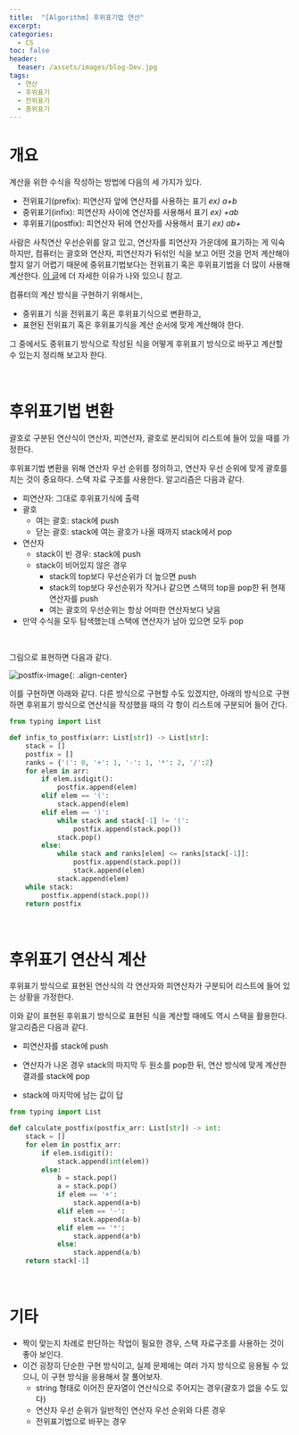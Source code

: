 ```yaml
---
title:  "[Algorithm] 후위표기법 연산"
excerpt: 
categories:
  - CS
toc: false
header:
  teaser: /assets/images/blog-Dev.jpg
tags:
  - 연산
  - 후위표기
  - 전위표기
  - 중위표기
---
```




# 개요

 계산을 위한 수식을 작성하는 방법에 다음의 세 가지가 있다.

* 전위표기(prefix): 피연산자 앞에 연산자를 사용하는 표기  *ex) a+b*
* 중위표기(infix): 피연산자 사이에 연산자를 사용해서 표기  *ex) +ab*
* 후위표기(postfix): 피연산자 뒤에 연산자를 사용해서 표기 *ex) ab+*



 사람은 사칙연산 우선순위를 알고 있고, 연산자를 피연산자 가운데에 표기하는 게 익숙하지만, 컴퓨터는 괄호와 연산자, 피연산자가 뒤섞인 식을 보고 어떤 것을 먼저 계산해야 할지 알기 어렵기 때문에 중위표기법보다는 전위표기 혹은 후위표기법을 더 많이 사용해 계산한다. [이 글](https://softwareengineering.stackexchange.com/questions/294898/why-use-postfix-prefix-expression-instead-of-infix)에 더 자세한 이유가 나와 있으니 참고.



 컴퓨터의 계산 방식을 구현하기 위해서는,

- 중위표기 식을 전위표기 혹은 후위표기식으로 변환하고,
- 표현된 전위표기 혹은 후위표기식을 계산 순서에 맞게 계산해야 한다.



 그 중에서도 중위표기 방식으로 작성된 식을 어떻게 후위표기 방식으로 바꾸고 계산할 수 있는지 정리해 보고자 한다.



<br>

# 후위표기법 변환



 괄호로 구분된 연산식이 연산자, 피연산자, 괄호로 분리되어 리스트에 들어 있을 때를 가정한다. 



 후위표기법 변환을 위해 연산자 우선 순위를 정의하고, 연산자 우선 순위에 맞게 괄호를 치는 것이 중요하다. 스택 자료 구조를 사용한다. 알고리즘은 다음과 같다.

- 피연산자: 그대로 후위표기식에 출력
- 괄호
  - 여는 괄호: stack에 push
  - 닫는 괄호: stack에 여는 괄호가 나올 때까지 stack에서 pop
- 연산자
  - stack이 빈 경우: stack에 push
  - stack이 비어있지 않은 경우
    - stack의 top보다 우선순위가 더 높으면 push
    - stack의 top보다 우선순위가 작거나 같으면 스택의 top을 pop한 뒤 현재 연산자를 push
    - 여는 괄호의 우선순위는 항상 어떠한 연산자보다 낮음
- 만약 수식을 모두 탐색했는데 스택에 연산자가 남아 있으면 모두 pop

<br>

 그림으로 표현하면 다음과 같다.

![postfix-image]({{site.url}}/assets/images/postfix-gif.gif){: .align-center}



 이를 구현하면 아래와 같다. 다른 방식으로 구현할 수도 있겠지만, 아래의 방식으로 구현하면 후위표기 방식으로 연산식을 작성했을 때의 각 항이 리스트에 구분되어 들어 간다.

```python
from typing import List

def infix_to_postfix(arr: List[str]) -> List[str]:
    stack = []
    postfix = []
    ranks = {'(': 0, '+': 1, '-': 1, '*': 2, '/':2}
    for elem in arr:
        if elem.isdigit():
            postfix.append(elem)
        elif elem == '(':
            stack.append(elem)
        elif elem == ')':
            while stack and stack[-1] != '(':
                postfix.append(stack.pop())
            stack.pop()
        else:
            while stack and ranks[elem] <= ranks[stack[-1]]:
                postfix.append(stack.pop())
                stack.append(elem)
            stack.append(elem)
    while stack:
        postfix.append(stack.pop())
    return postfix
```

<br>

# 후위표기 연산식 계산



 후위표기 방식으로 표현된 연산식의 각 연산자와 피연산자가 구분되어 리스트에 들어 있는 상황을 가정한다.

 이와 같이 표현된 후위표기 방식으로 표현된 식을 계산할 때에도 역시 스택을 활용한다. 알고리즘은 다음과 같다.

* 피연산자를 stack에 push
* 연산자가 나온 경우 stack의 마지막 두 원소를 pop한 뒤, 연산 방식에 맞게 계산한 결과를 stack에 pop

* stack에 마지막에 남는 값이 답

```python
from typing import List

def calculate_postfix(postfix_arr: List[str]) -> int:
    stack = []
    for elem in postfix_arr:
        if elem.isdigit():
            stack.append(int(elem))
        else:
            b = stack.pop()
            a = stack.pop()
            if elem == '+':
                stack.append(a+b)
            elif elem == '-':
                stack.append(a-b)
            elif elem == '*':
                stack.append(a*b)
            else:
                stack.append(a/b)
    return stack[-1]

```

<br>

# 기타

* 짝이 맞는지 차례로 판단하는 작업이 필요한 경우, 스택 자료구조를 사용하는 것이 좋아 보인다.
* 이건 굉장히 단순한 구현 방식이고, 실제 문제에는 여러 가지 방식으로 응용될 수 있으니, 이 구현 방식을 응용해서 잘 풀어보자.
  * string 형태로 이어진 문자열이 연산식으로 주어지는 경우(괄호가 없을 수도 있다)
  * 연산자 우선 순위가 일반적인 연산자 우선 순위와 다른 경우
  * 전위표기법으로 바꾸는 경우